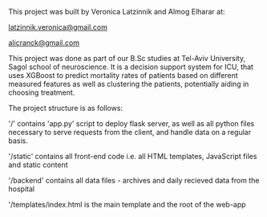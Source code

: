 This project was built by Veronica Latzinnik and Almog Elharar at:

latzinnik.veronica@gmail.com

alicranck@gmail.com


This project was done as part of our B.Sc studies at Tel-Aviv University,
Sagol school of neuroscience. It is a decision support system for ICU, that uses
XGBoost to predict mortality rates of patients based on different measured features
as well as clustering the patients, potentially aiding in choosing treatment.

The project structure is as follows:

  '/' contains 'app.py' script to deploy flask server, as well as all python files necessary 
  to serve requests from the client, and handle data on a regular basis.

  '/static' contains all front-end code i.e. all HTML templates, JavaScript files and static content

  '/backend' contains all data files - archives and daily recieved data from the hospital

  '/templates/index.html is the main template and the root of the web-app
